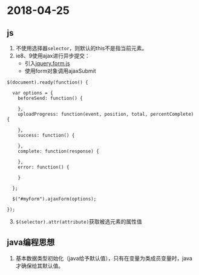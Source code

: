 # 2018-04-25

## js
1. 不使用选择器`selector`，则默认的this不是指当前元素。
2. ie8、9使用ajax进行异步提交：
	- 引入[jquery.form.js](http://jquery.malsup.com/form/)
	- 使用form对象调用ajaxSubmit

```
$(document).ready(function() {

  var options = {
    beforeSend: function() {
     
    },
    uploadProgress: function(event, position, total, percentComplete) {
      
    },
    success: function() {
      
    },
    complete: function(response) {
      
    },
    error: function() {
      
    }

  };

  $("#myForm").ajaxForm(options);

});
```
3. `$(selector).attr(attribute)`获取被选元素的属性值

## java编程思想
1. 基本数据类型初始化（java给予默认值），只有在变量为类成员变量时，java才确保给其默认值。